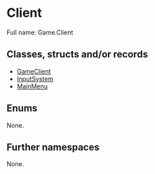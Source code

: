 ﻿
# Client

Full name: Game.Client

## Classes, structs and/or records

* [GameClient](GameClient.md)
* [InputSystem](InputSystem.md)
* [MainMenu](MainMenu.md)

## Enums

None.

## Further namespaces

None.


